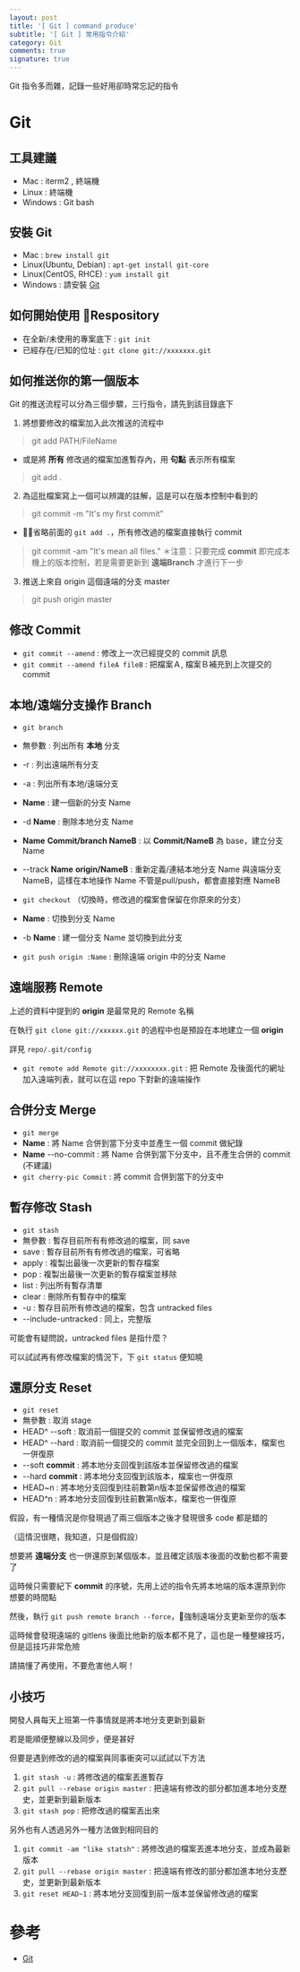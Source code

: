 ```yaml
---
layout: post
title: '[ Git ] command produce'
subtitle: '[ Git ] 常用指令介紹'
category: Git
comments: true
signature: true
---
```


<div class="message">
    Git 指令多而雜，記錄一些好用卻時常忘記的指令
</div>

# Git

## 工具建議

 - Mac : iterm2 , 終端機
 - Linux : 終端機
 - Windows : Git bash

## 安裝 Git

 - Mac : `brew install git`
 - Linux(Ubuntu, Debian) : `apt-get install git-core`
 - Linux(CentOS, RHCE) : `yum install git`
 - Windows : 請安裝 [Git](https://git-scm.com/downloads)

## 如何開始使用 Respository 
 - 在全新/未使用的專案底下 : `git init`
 - 已經存在/已知的位址 : `git clone git://xxxxxxx.git`

## 如何推送你的第一個版本

Git 的推送流程可以分為三個步驟，三行指令，請先到該目錄底下

1. 將想要修改的檔案加入此次推送的流程中
 > git add PATH/FileName
 - 或是將 **所有** 修改過的檔案加進暫存內，用 **句點** 表示所有檔案
 > git add . 
2. 為這批檔案寫上一個可以辨識的註解，這是可以在版本控制中看到的
 > git commit -m "It's my first commit"
 - 省略前面的 `git add .`，所有修改過的檔案直接執行 commit
 > git commit -am "It's mean all files."
 ＊注意：只要完成 **commit** 即完成本機上的版本控制，若是需要更新到 **遠端Branch** 才進行下一步
3. 推送上來自 origin 這個遠端的分支 master
 > git push origin master

## 修改 Commit

 - `git commit --amend` : 修改上一次已經提交的 commit 訊息
 - `git commit --amend fileA fileB` : 把檔案Ａ, 檔案Ｂ補充到上次提交的 commit

## 本地/遠端分支操作 Branch

 - `git branch`
  - 無參數 : 列出所有 **本地** 分支
  - -r : 列出遠端所有分支
  - -a : 列出所有本地/遠端分支
  - **Name** : 建一個新的分支 Name
  - -d **Name** : 刪除本地分支 Name
  - **Name** **Commit/branch NameB** : 以 **Commit/NameB** 為 base，建立分支 Name
  - --track **Name** **origin/NameB** : 重新定義/連結本地分支 Name 與遠端分支 NameB，這樣在本地操作 Name 不管是pull/push，都會直接對應 NameB

 - `git checkout` （切換時，修改過的檔案會保留在你原來的分支）
  - **Name** : 切換到分支 Name
  - -b **Name** : 建一個分支 Name 並切換到此分支
 - `git push origin :Name` : 刪除遠端 origin 中的分支 Name

## 遠端服務 Remote

上述的資料中提到的 **origin** 是最常見的 Remote 名稱

在執行 `git clone git://xxxxxx.git` 的過程中也是預設在本地建立一個 **origin**

詳見 `repo/.git/config`

 - `git remote add Remote git://xxxxxxxx.git` : 把 Remote 及後面代的網址加入遠端列表，就可以在這 repo 下對新的遠端操作

## 合併分支 Merge

 - `git merge`
  - **Name** : 將 Name 合併到當下分支中並產生一個 commit 做紀錄
  - **Name** --no-commit : 將 Name 合併到當下分支中，且不產生合併的 commit (不建議)
 - `git cherry-pic Commit` : 將 commit 合併到當下的分支中

## 暫存修改 Stash

 - `git stash`
  - 無參數 : 暫存目前所有有修改過的檔案，同 save
  - save  : 暫存目前所有有修改過的檔案，可省略
  - apply : 複製出最後一次更新的暫存檔案
  - pop   : 複製出最後一次更新的暫存檔案並移除
  - list  : 列出所有暫存清單
  - clear : 刪除所有暫存中的檔案
  - -u : 暫存目前所有修改過的檔案，包含 untracked files
  - --include-untracked : 同上，完整版

可能會有疑問說，untracked files 是指什麼？

可以試試再有修改檔案的情況下，下 `git status` 便知曉

## 還原分支 Reset

 - `git reset`
  - 無參數 : 取消 stage
  - HEAD^ --soft : 取消前一個提交的 commit 並保留修改過的檔案
  - HEAD^ --hard : 取消前一個提交的 commit 並完全回到上一個版本，檔案也一併復原
  - --soft **commit** : 將本地分支回復到該版本並保留修改過的檔案
  - --hard **commit** : 將本地分支回復到該版本，檔案也一併復原
  - HEAD~n : 將本地分支回復到往前數第n版本並保留修改過的檔案
  - HEAD^n : 將本地分支回復到往前數第n版本，檔案也一併復原

假設，有一種情況是你發現過了兩三個版本之後才發現很多 code 都是錯的

（這情況很瞎，我知道，只是個假設）

想要將 **遠端分支** 也一併還原到某個版本，並且確定該版本後面的改動也都不需要了

這時候只需要紀下 **commit** 的序號，先用上述的指令先將本地端的版本還原到你想要的時間點

然後，執行 `git push remote branch --force`，強制遠端分支更新至你的版本

這時候會發現遠端的 gitlens 後面比他新的版本都不見了，這也是一種整線技巧，但是這技巧非常危險

請搞懂了再使用，不要危害他人啊！

## 小技巧

開發人員每天上班第一件事情就是將本地分支更新到最新

若是能順便整線以及同步，便是甚好

但要是遇到修改的過的檔案與同事衝突可以試試以下方法

1. `git stash -u` : 將修改過的檔案丟進暫存
2. `git pull --rebase origin master` : 把遠端有修改的部分都加進本地分支歷史，並更新到最新版本
3. `git stash pop` : 把修改過的檔案丟出來

另外也有人透過另外一種方法做到相同目的

1. `git commit -am "like statsh"` : 將修改過的檔案丟進本地分支，並成為最新版本
2. `git pull --rebase origin master` : 把遠端有修改的部分都加進本地分支歷史，並更新到最新版本
3. `git reset HEAD~1` : 將本地分支回復到前一版本並保留修改過的檔案

# 參考
 - [Git](https://git-scm.com/docs)